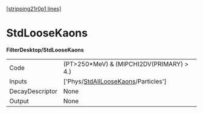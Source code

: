 [[stripping21r0p1 lines]](./stripping21r0p1-index)

# StdLooseKaons

**FilterDesktop/StdLooseKaons**

|                 |                                                                                             |
|-----------------|---------------------------------------------------------------------------------------------|
| Code            | (PT\>250\*MeV) & (MIPCHI2DV(PRIMARY) \> 4.)                                                 |
| Inputs          | ['Phys/[StdAllLooseKaons](./stripping21r0p1-commonparticles-stdallloosekaons)/Particles'] |
| DecayDescriptor | None                                                                                        |
| Output          | None                                                                                        |
